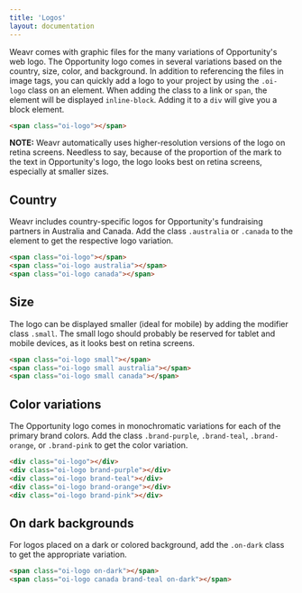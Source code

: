```yaml
---
title: 'Logos'
layout: documentation
---
```


Weavr comes with graphic files for the many variations of Opportunity's web logo. The Opportunity logo comes in several variations based on the country, size, color, and background. In addition to referencing the files in image tags, you can quickly add a logo to your project by using the `.oi-logo` class on an element. When adding the class to a link or `span`, the element will be displayed `inline-block`. Adding it to a `div` will give you a block element.

<div class="demo align-center">
  <span class="oi-logo"></span>
</div>

```html
<span class="oi-logo"></span>
```

<div class="alert">
  <p>
    <strong>NOTE:</strong> Weavr automatically uses higher-resolution versions of the logo on retina screens. Needless to say, because of the proportion of the mark to the text in Opportunity's logo, the logo looks best on retina screens, especially at smaller sizes.
  </p>
</div>

## Country

Weavr includes country-specific logos for Opportunity's fundraising partners in Australia and Canada. Add the class `.australia` or `.canada` to the element to get the respective logo variation.

<div class="demo align-center">
  <div class="row">
    <div class="col col-4 t-col-6 m-col-12">
      <span class="oi-logo"></span>
    </div>
    <div class="col col-4 t-col-6 m-col-12">
      <span class="oi-logo australia"></span>
    </div>
    <div class="col col-4 t-col-6 m-col-12">
      <span class="oi-logo canada"></span>
    </div>
  </div>
</div>

```html
<span class="oi-logo"></span>
<span class="oi-logo australia"></span>
<span class="oi-logo canada"></span>
```

## Size

The logo can be displayed smaller (ideal for mobile) by adding the modifier class `.small`. The small logo should probably be reserved for tablet and mobile devices, as it looks best on retina screens.

<div class="demo align-center">
  <div class="row">
    <div class="col col-4 t-col-6 m-col-12">
      <span class="oi-logo small"></span>
    </div>
    <div class="col col-4 t-col-6 m-col-12">
      <span class="oi-logo small australia"></span>
    </div>
    <div class="col col-4 t-col-6 m-col-12">
      <span class="oi-logo small canada"></span>
    </div>
  </div>
</div>

```html
<span class="oi-logo small"></span>
<span class="oi-logo small australia"></span>
<span class="oi-logo small canada"></span>
```

## Color variations

The Opportunity logo comes in monochromatic variations for each of the primary brand colors. Add the class `.brand-purple`, `.brand-teal`, `.brand-orange`, or `.brand-pink` to get the color variation.

<div class="demo">
  <div class="row">
    <div class="col col-6 t-col-6 m-col-12">
      <div class="oi-logo"></div>
    </div>
    <div class="col col-6 t-col-6 m-col-12">
      <div class="oi-logo brand-purple"></div>
    </div>
  </div>
  <div class="row">
    <div class="col col-6 t-col-6 m-col-12">
      <div class="oi-logo brand-teal"></div>
    </div>
    <div class="col col-6 t-col-6 m-col-12">
      <div class="oi-logo brand-orange"></div>
    </div>
  </div>
  <div class="row">
    <div class="col col-6 t-col-6 m-col-12">
      <div class="oi-logo brand-pink"></div>
    </div>
  </div>
</div>

```html
<div class="oi-logo"></div>
<div class="oi-logo brand-purple"></div>
<div class="oi-logo brand-teal"></div>
<div class="oi-logo brand-orange"></div>
<div class="oi-logo brand-pink"></div>
```

## On dark backgrounds

For logos placed on a dark or colored background, add the `.on-dark` class to get the appropriate variation.

<div class="demo align-center brand-darkgray-bg">
  <div class="row">
    <div class="col col-6 t-col-6 m-col-12">
      <span class="oi-logo on-dark"></span>
    </div>
    <div class="col col-6 t-col-6 m-col-12">
      <span class="oi-logo canada brand-teal on-dark"></span>
    </div>
  </div>
</div>

```html
<span class="oi-logo on-dark"></span>
<span class="oi-logo canada brand-teal on-dark"></span>
```
